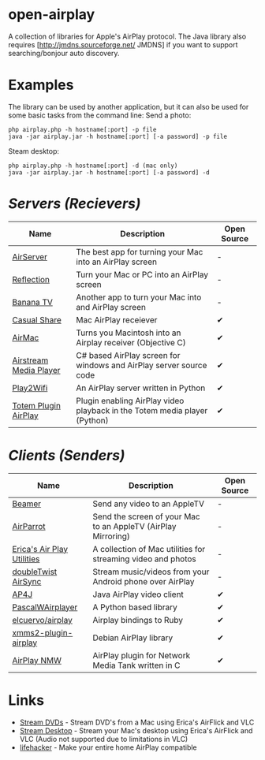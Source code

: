 open-airplay
============

A collection of libraries for Apple's AirPlay protocol. The Java library also requires [http://jmdns.sourceforge.net/ JMDNS] if you want to support searching/bonjour auto discovery.

Examples
========
The library can be used by another application, but it can also be used for some basic tasks from the command line:
Send a photo:
```
php airplay.php -h hostname[:port] -p file
java -jar airplay.jar -h hostname[:port] [-a password] -p file
```
Steam desktop:
```
php airplay.php -h hostname[:port] -d (mac only)
java -jar airplay.jar -h hostname[:port] [-a password] -d
```

*Servers (Recievers)*
=====================
| Name | Description | Open Source |
| ---- | ----------- | ----------- |
| [AirServer](http://www.airserverapp.com/) | The best app for turning your Mac into an AirPlay screen | - |
| [Reflection](http://www.reflectionapp.com/) | Turn your Mac or PC into an AirPlay screen | - |
| [Banana TV](http://bananatv.net/) | Another app to turn your Mac into and AirPlay screen | - |
| [Casual Share](http://sourceforge.net/projects/casualshare/) | Mac AirPlay receiever | ✔ |
| [AirMac](http://code.google.com/p/airmac/) | Turns you Macintosh into an Airplay receiver (Objective C) | ✔ |
| [Airstream Media Player](http://code.google.com/p/airstream-media-player/) | C# based AirPlay screen for windows and AirPlay server source code | ✔ |
| [Play2Wifi](http://code.google.com/p/play2wifi/) | An AirPlay server written in Python | ✔ | 
| [Totem Plugin AirPlay](https://github.com/dveeden/totem-plugin-airplay) | Plugin enabling AirPlay video playback in the Totem media player (Python) | ✔ |

*Clients (Senders)*
===================
| Name | Description | Open Source |
| ---- | ----------- | ----------- |
| [Beamer](http://beamer-app.com/?mid=5391876) | Send any video to an AppleTV | - |
| [AirParrot](http://www.airparrot.com/) | Send the screen of your Mac to an AppleTV (AirPlay Mirroring) | - |
| [Erica's Air Play Utilities](http://ericasadun.com/ftp/AirPlay/) | A collection of Mac utilities for streaming video and photos | - |
| [doubleTwist AirSync](https://market.android.com/details?id=com.doubleTwist.androidPlayerProKey) | Stream music/videos from your Android phone over AirPlay | - |
| [AP4J](http://www.ioncannon.net/projects/ap4j-player-java-airplay-player/) | Java AirPlay video client | ✔ |
| [PascalWAirplayer](https://github.com/PascalW/Airplayer) | A Python based library | ✔ |
| [elcuervo/airplay](https://github.com/elcuervo/airplay) | Airplay bindings to Ruby | ✔ |
| [xmms2-plugin-airplay](http://packages.debian.org/search?keywords=airplay) | Debian AirPlay library | ✔ |
| [AirPlay NMW](http://code.google.com/p/airplay-nmt/) | AirPlay plugin for Network Media Tank written in C | ✔ |

Links
=====
 * [Stream DVDs](http://www.tuaw.com/2010/12/21/dvds-are-playing-back-on-my-apple-tv-and-its-not-really-that/) - Stream DVD's from a Mac using Erica's AirFlick and VLC
 * [Stream Desktop](http://hiddencode.me/blog/2011/07/how-to-stream-mac-desktop-to-apple-tv/) - Stream your Mac's desktop using Erica's AirFlick and VLC (Audio not supported due to limitations in VLC)
 * [lifehacker](http://lifehacker.com/5802958/how-to-make-your-entire-home-airplay+compatible) - Make your entire home AirPlay compatible
